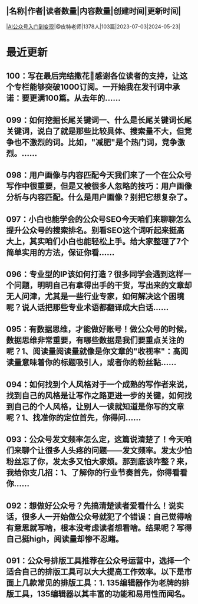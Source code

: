 |名称|作者|读者数量|内容数量|创建时间|更新时间|
---
|[AI公众号入门到变现](https://xiaobot.net/p/Peter007?refer=0b133df9-27dc-423b-8101-639049001c13)|@皮特老师|1378人|103篇|2023-07-03|2024-05-23|

# 最近更新
## 100：写在最后完结撒花🎉感谢各位读者的支持，让这个专栏能够突破1000订阅。一开始我在发刊词中承诺：要更满100篇。从去年的......
## 099：如何挖掘长尾关键词一、什么是长尾关键词长尾关键词，说白了就是那些比较具体、搜索量不大，但竞争也不激烈的词。比如，"减肥"是个热门词，竞争激烈。......
## 098：用户画像与内容匹配今天我们来了一个在公众号写作中很重要，但是又被很多人忽略的技巧：用户画像分析与内容匹配。什么是用户画像？别把它想复杂了。
## 097：小白也能学会的公众号SEO今天咱们来聊聊怎么提升公众号的搜索排名。别看SEO这个词听起来挺高大上，其实咱们小白也能轻松上手。给大家整理了7个简单实用的方法，保证你看......
## 096：专业型的IP该如何打造？很多同学会遇到这样一个问题，明明自己有拿得出手的干货，写出来的文章却无人问津，尤其是一些行业专家，如何解决这个困境呢？说人话把那些专业术语都翻译成大白话......
## 095：有数据思维，才能做好账号！做公众号的时候，数据思维非常重要，有哪些数据是我们要重点关注的呢？1、阅读量阅读量就像是你文章的"收视率"：高阅读量意味着你的标题吸引人，或者你的粉丝黏......
## 094：如何找到个人风格对于一个成熟的写作者来说，找到自己的风格是让写作之路更进一步的关键，如何找到自己的个人风格，让别人一读就知道是你写的文章呢？1、找准你的定位首先，你得问......
## 093：公众号发文频率怎么定，这篇说清楚了！今天咱们来聊个让很多人头疼的问题——发文频率。发太少怕粉丝忘了你，发太多又怕大家烦。那到底该咋整？来，我给你支几招：1、了解你的行业节奏首先，你得看看你......
## 092：想做好公众号？先搞清楚读者爱看什么！说实话，很多人一开始做公众号就犯了个错误：自己觉得啥有意思就写啥，根本没考虑读者想看啥。结果呢？写得自己挺high，阅读量却惨不忍睹。
## 091：公众号排版工具推荐在公众号运营中，选择一个适合自己的排版工具可以大大提高工作效率。以下是市面上几款常见的排版工具：1. 135编辑器作为老牌的排版工具，135编辑器以其丰富的功能和易用性而闻名。

